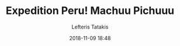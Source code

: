 ---
title: "Expedition Peru! Machuu Pichuuu"
layout: post
date: 2018-11-09 18:48
image: /assets/images/markdown.jpg
headerImage: false
tag:
- markdown
- components
- extra
category: blog
author: Lefteris Tatakis
description: "Trip overview of Peru"
# jemoji: '<img class="emoji" title=":ramen:" alt=":ramen:" src="https://assets.github.com/images/icons/emoji/unicode/1f35c.png" height="20" width="20" align="absmiddle">'
---